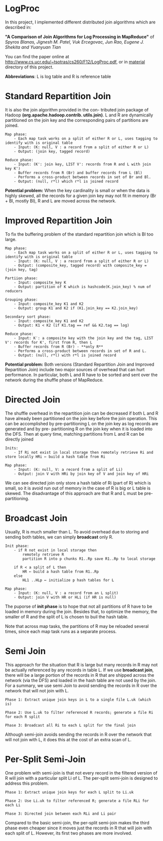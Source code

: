 LogProc
=======
In this project, I implemented different distributed join algorithms which are described in: 

**"A Comparison of Join Algorithms for Log Processing in MapReduce"** of *Spyros Blanas, Jignesh M. Patel, Vuk Ercegovac, Jun Rao, Eugene J. Shekita and Yuanyuan Tian*

You can find the paper online at http://www.cs.ucr.edu/~tsotras/cs260/F12/LogProc.pdf, or in [material](/material) directory of this project.

**Abbreviations**: L is log table and R is reference table

Standard Repartition Join
=======
It is also the join algorithm provided in the con- tributed join package of Hadoop **(org.apache.hadoop.contrib. utils.join)**. L and R are dynamically partitioned on the join key and the corresponding pairs of partitions are joined. 

	Map phase: 
		- Each map task works on a split of either R or L, uses tagging to identify with is original table
		- Input: (K: null, V : a record from a split of either R or L)
		- Output: (join key, tagged record)

	Reduce phase:
		- Input: (K': join key, LIST V': records from R and L with join key K')
		- Buffer records from R (Br) and buffer records from L (Bl)
		- Performs a cross-product between records in set of Br and Bl.
		- Output: (null, r*l) which r*l is joined record

**Potential problem:** When the key cardinality is small or when the data is highly skewed, all the records for a given join key may not fit in memory (Br + Bl, mostly Bl), R and L are moved across the network.

Improved Repartition Join
=======
To fix the buffering problem of the standard repartition join which is Bl too large.

	Map phase: 
		- Each map task works on a split of either R or L, uses tagging to identify with is original table
		- Input: (K: null, V : a record from a split of either R or L)
		- Output: (composite_key, tagged record) with composite_key = (join key, tag)

	Partiion phase: 
		- Input: composite_key K
		- Output: partition of K which is hashcode(K.join_key) % num of reducers

	Grouping phase: 
		- Input: composite_key K1 and K2
		- Output: group K1 and K2 if (K1.join_key == K2.join_key)

	Secondary sort phase:
		- Input: composite_key K1 and K2
		- Output: K1 < K2 (if K1.tag == ref && K2.tag == log)

	Reduce phase:
		- Input: K′: a composite key with the join key and the tag, LIST V': records for K', first from R, then L
		- Buffer records from R (Br) - **only R**
		- Performs a cross-product between records in set of R and L.
		- Output: (null, r*l) with r*l is joined record

**Potential problem:** Both versions (Standard Repartition Join and Improved Repartition Join) include two major sources of overhead that can hurt performance. In particular, both L and R have to be sorted and sent over the network during the shuffle phase of MapReduce.

Directed Join
=======
The shuffle overhead in the repartition join can be decreased if both L and R have already been partitioned on the join key before the join operation. This can be accomplished by pre-partitioning L on the join key as log records are generated and by pre- partitioning R on the join key when it is loaded into the DFS. Then at query time, matching partitions from L and R can be directly joined
	
	Inits:
		- If Ri not exist in local storage then remotely retrieve Ri and store locally HRi ← build a hash table from Ri

	Map phase: 
		- Input: (K: null, V: a record from a split of Li)
		- Output: join V with HRi by join key of V and join key of HRi

We can see directed join only store a hash table of Ri (part of R) which is small, so it is avoid run out of memory in the case of R is big or L table is skewed. The disadvantage of this approach are that R and L must be pre-partitioning.

Broadcast Join
=======
Usually, R is much smaller than L. To avoid overhead due to storing and sending both tables, we can simply **broadcast** only R.
	
	Init phase:
		- if R not exist in local storage then
			remotely retrieve R
			partition R into p chunks R1..Rp save R1..Rp to local storage

		if R < a split of L then
			HR ← build a hash table from R1..Rp
		else
			HL1 ..HLp ← initialize p hash tables for L

	Map phase: 
		- Input: (K: null, V : a record from an L split)
		- Output: join V with HR or HLi (if HR is null)

The puporse of **init phase** is to hope that not all partitions of R have to be loaded in memory during the join. Besides that, to optimize the memory, the smaller of R and the split of L is chosen to buil the hash table. 

Note that across map tasks, the partitions of R may be reloaded several times, since each map task runs as a separate process.

Semi Join
=======
This approach for the situation that R is large but many records in R may not be actually referenced by any records in table L. If we use **broadcast join**, there will be a large portion of the records in R that are shipped across the network (via the DFS) and loaded in the hash table are not used by the join. For a summary, we use semi Join to avoid sending the records in R over the network that will not join with L.

	Phase 1: Extract unique join keys in L to a single file L.uk (which is)

	Phase 2: Use L.uk to filter referenced R records; generate a file Ri for each R split

	Phase 3: Broadcast all Ri to each L split for the final join

Although semi-join avoids sending the records in R over the network that will not join with L, it does this at the cost of an extra scan of L.

Per-Split Semi-Join
=======
One problem with semi-join is that not every record in the filtered version of R will join with a particular split Li of L. The per-split semi-join is designed to address this problem.

	Phase 1: Extract unique join keys for each L split to Li.uk

	Phase 2: Use Li.uk to filter referenced R; generate a file RLi for each Li

	Phase 3: Directed join between each RLi and Li pair

Compared to the basic semi-join, the per-split semi-join makes the third phase even cheaper since it moves just the records in R that will join with each split of L. However, its first two phases are more involved.
